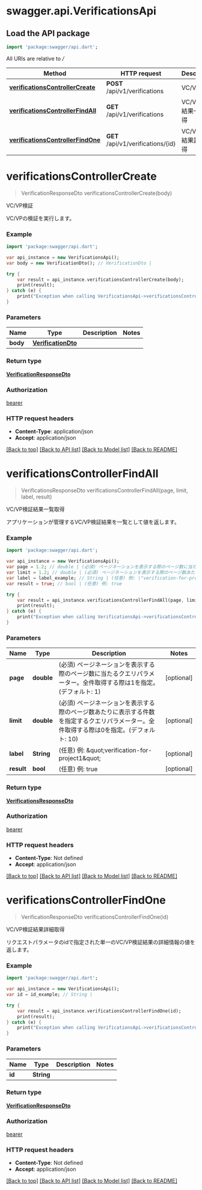 # swagger.api.VerificationsApi

## Load the API package
```dart
import 'package:swagger/api.dart';
```

All URIs are relative to */*

Method | HTTP request | Description
------------- | ------------- | -------------
[**verificationsControllerCreate**](VerificationsApi.md#verificationsControllerCreate) | **POST** /api/v1/verifications | VC/VP検証
[**verificationsControllerFindAll**](VerificationsApi.md#verificationsControllerFindAll) | **GET** /api/v1/verifications | VC/VP検証結果一覧取得
[**verificationsControllerFindOne**](VerificationsApi.md#verificationsControllerFindOne) | **GET** /api/v1/verifications/{id} | VC/VP検証結果詳細取得

# **verificationsControllerCreate**
> VerificationResponseDto verificationsControllerCreate(body)

VC/VP検証

VC/VPの検証を実行します。

### Example
```dart
import 'package:swagger/api.dart';

var api_instance = new VerificationsApi();
var body = new VerificationDto(); // VerificationDto | 

try {
    var result = api_instance.verificationsControllerCreate(body);
    print(result);
} catch (e) {
    print("Exception when calling VerificationsApi->verificationsControllerCreate: $e\n");
}
```

### Parameters

Name | Type | Description  | Notes
------------- | ------------- | ------------- | -------------
 **body** | [**VerificationDto**](VerificationDto.md)|  | 

### Return type

[**VerificationResponseDto**](VerificationResponseDto.md)

### Authorization

[bearer](../README.md#bearer)

### HTTP request headers

 - **Content-Type**: application/json
 - **Accept**: application/json

[[Back to top]](#) [[Back to API list]](../README.md#documentation-for-api-endpoints) [[Back to Model list]](../README.md#documentation-for-models) [[Back to README]](../README.md)

# **verificationsControllerFindAll**
> VerificationsResponseDto verificationsControllerFindAll(page, limit, label, result)

VC/VP検証結果一覧取得

アプリケーションが管理するVC/VP検証結果を一覧として値を返します。

### Example
```dart
import 'package:swagger/api.dart';

var api_instance = new VerificationsApi();
var page = 1.2; // double | (必須) ページネーションを表示する際のページ数に当たるクエリパラメーター。全件取得する際は1を指定。(デフォルト: 1)
var limit = 1.2; // double | (必須) ページネーションを表示する際のページ数あたりに表示する件数を指定するクエリパラメーター。全件取得する際は0を指定。(デフォルト: 10)
var label = label_example; // String | (任意) 例: \"verification-for-project1\"
var result = true; // bool | (任意) 例: true

try {
    var result = api_instance.verificationsControllerFindAll(page, limit, label, result);
    print(result);
} catch (e) {
    print("Exception when calling VerificationsApi->verificationsControllerFindAll: $e\n");
}
```

### Parameters

Name | Type | Description  | Notes
------------- | ------------- | ------------- | -------------
 **page** | **double**| (必須) ページネーションを表示する際のページ数に当たるクエリパラメーター。全件取得する際は1を指定。(デフォルト: 1) | [optional] 
 **limit** | **double**| (必須) ページネーションを表示する際のページ数あたりに表示する件数を指定するクエリパラメーター。全件取得する際は0を指定。(デフォルト: 10) | [optional] 
 **label** | **String**| (任意) 例: \&quot;verification-for-project1\&quot; | [optional] 
 **result** | **bool**| (任意) 例: true | [optional] 

### Return type

[**VerificationsResponseDto**](VerificationsResponseDto.md)

### Authorization

[bearer](../README.md#bearer)

### HTTP request headers

 - **Content-Type**: Not defined
 - **Accept**: application/json

[[Back to top]](#) [[Back to API list]](../README.md#documentation-for-api-endpoints) [[Back to Model list]](../README.md#documentation-for-models) [[Back to README]](../README.md)

# **verificationsControllerFindOne**
> VerificationResponseDto verificationsControllerFindOne(id)

VC/VP検証結果詳細取得

リクエストパラメータのidで指定された単一のVC/VP検証結果の詳細情報の値を返します。

### Example
```dart
import 'package:swagger/api.dart';

var api_instance = new VerificationsApi();
var id = id_example; // String | 

try {
    var result = api_instance.verificationsControllerFindOne(id);
    print(result);
} catch (e) {
    print("Exception when calling VerificationsApi->verificationsControllerFindOne: $e\n");
}
```

### Parameters

Name | Type | Description  | Notes
------------- | ------------- | ------------- | -------------
 **id** | **String**|  | 

### Return type

[**VerificationResponseDto**](VerificationResponseDto.md)

### Authorization

[bearer](../README.md#bearer)

### HTTP request headers

 - **Content-Type**: Not defined
 - **Accept**: application/json

[[Back to top]](#) [[Back to API list]](../README.md#documentation-for-api-endpoints) [[Back to Model list]](../README.md#documentation-for-models) [[Back to README]](../README.md)

